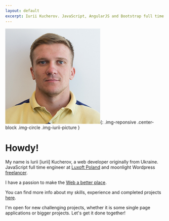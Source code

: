 ```yaml
---
layout: default
excerpt: Iurii Kucherov. JavaScript, AngularJS and Bootstrap full time engineer and moonlight Wordpress freelancer.
---
```


![Iurii Kucherov Frontend Developer](/images/iurii-kucherov.jpg){: .img-reponsive .center-block .img-circle .img-iurii-picture }

# Howdy!

My name is Iurii <span class="text-dimmed">[iurii]</span> Kucherov, a web developer originally from Ukraine. JavaScript full time engineer at <a href="http://www.luxoft.com/" target="_blank">Luxoft Poland</a> and moonlight Wordpress <a href="https://www.upwork.com/users/~01c8013e8487023dcf" target="_blank">freelancer</a>.

I have a passion to make the <a href="https://github.com/whatwg/html/commits/master?author=yuyokk" target="_blank">Web a better place</a>.

You can find more info about my skills, experience and completed projects [here](/resume/ "Iurii Kucherov Resume").

I'm open for new challenging projects, whether it is some single page applications or bigger projects. Let's get it done together!
